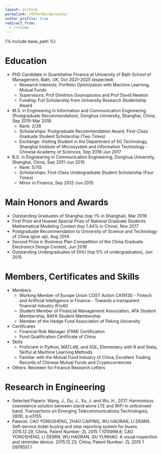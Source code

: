 ```yaml
---
layout: archive
permalink: /OtherBackgrounds/
author_profile: true
redirect_from:
  - /resume
---
```


{% include base_path %}

Education
======
* PhD Candidate in Quantitative Finance at University of Bath School of Management, Bath, UK, Oct 2021-2025 (expected)
  * Research Interests: Portfolio Optimization with Machine Learning, Mutual Funds
  * Supervisors: Prof Dimitrios Gounopoulos and Prof David Newton
  * Funding: Full Scholarship from University Research Studentship Award
* M.S. in Engineering in Information and Communication Engineering (Postgraduate Recommendation), Donghua University, Shanghai, China, Sep 2015-Mar 2018 
  * Rank: 2/28
  * Scholarships: Postgraduate Recommendation Award, First-Class Graduate Student Scholarship (Two Times)
  * Exchange: Visiting Student in the Department of 5G Technology, Shanghai Institute of Microsystem and Information Technology - Chinese Academy of Sciences, Sep 2016-Jun 2017 
* B.S. in Engineering in Communication Engineering, Donghua University, Shanghai, China, Sep 2011-Jun 2015
  * Rank: 5/115
  * Scholarships: First-Class Undergraduate Student Scholarship (Four Times)
  * Minor in Finance, Sep 2012-Jun 2015

Main Honors and Awards
======
* Outstanding Graduates of Shanghai (top 1% in Shanghai), Mar 2018 
* First Prize and Huawei Special Prize of National Graduate Students Mathematical Modeling Contest (top 1.44% in China), Nov 2017
* Postgraduate Recommendation to University of Science and Technology of China (give up), Aug 2014
* Second Prize in Business Plan Competition of the China Graduate Electronics Design Contest, Jun 2016 
* Outstanding Undergraduates of DHU (top 5% of undergraduates), Jun 2015 
  
Members, Certificates and Skills 
======
* Members
  * Working Member of Europe Union COST Action CA19130 - Fintech and Artificial Intelligence in Finance - Towards a transparent financial industry (FinAI)
  * Student Member of Financial Management Association, AFA Student Membership, BAFA Student Membership
  * Member of the Hedge Fund Association of Peking University
* Certificates
  * Financial Risk Manager (FRM) Certification
  * Fund Qualification Certificate of China
* Skills
  * Proficient in Python, MATLAB, and SQL, Elementary with R and Stata, Skilful at Machine Learning Methods
  * Familiar with the Mutual Fund Industry of China, Excellent Trading Records of Chinese Mutual Funds and Cryptocurrencies
* Others: Reviewer  for Finance Research Letters

Research in Engineering
======
* Selected Papers: Wang, J., Du, J., Xu, J. and Wu, H., 2017. Harmonious coexistence solution between stand‐alone LTE and WiFi in unlicensed band. Transactions on Emerging Telecommunications Technologies, 28(9), p.e3155.
* Patents: CAO YONGSHENG, ZHAO CAIPING, WU HAORAN, LI DEMIN. Self-service ticket buying and stop reporting system for buses. 2015.12.29, China, Patent Number: ZL 2015 1 1015999.8; CAO YONGSHENG, LI DEMIN, WU HAORAN, QU YUNHAO. A visual inspection and reminder device. 2015.12.23, China, Patent Number: ZL 2015 1 0979551.1
